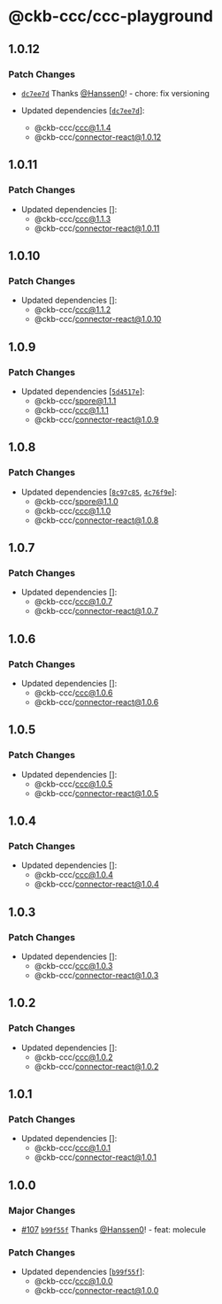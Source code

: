 # @ckb-ccc/ccc-playground

## 1.0.12

### Patch Changes

- [`dc7ee7d`](https://github.com/ckb-devrel/ccc/commit/dc7ee7dffa1802ae07407c123def16f97cf73b03) Thanks [@Hanssen0](https://github.com/Hanssen0)! - chore: fix versioning

- Updated dependencies [[`dc7ee7d`](https://github.com/ckb-devrel/ccc/commit/dc7ee7dffa1802ae07407c123def16f97cf73b03)]:
  - @ckb-ccc/ccc@1.1.4
  - @ckb-ccc/connector-react@1.0.12

## 1.0.11

### Patch Changes

- Updated dependencies []:
  - @ckb-ccc/ccc@1.1.3
  - @ckb-ccc/connector-react@1.0.11

## 1.0.10

### Patch Changes

- Updated dependencies []:
  - @ckb-ccc/ccc@1.1.2
  - @ckb-ccc/connector-react@1.0.10

## 1.0.9

### Patch Changes

- Updated dependencies [[`5d4517e`](https://github.com/ckb-devrel/ccc/commit/5d4517e049b541b2a695db7821c4cfc2218678e0)]:
  - @ckb-ccc/spore@1.1.1
  - @ckb-ccc/ccc@1.1.1
  - @ckb-ccc/connector-react@1.0.9

## 1.0.8

### Patch Changes

- Updated dependencies [[`8c97c85`](https://github.com/ckb-devrel/ccc/commit/8c97c851db4a2d940c7e59116ca7620cfd0afae1), [`4c76f9e`](https://github.com/ckb-devrel/ccc/commit/4c76f9e2a93a226fcfc4c32a5378bb531bfff08f)]:
  - @ckb-ccc/spore@1.1.0
  - @ckb-ccc/ccc@1.1.0
  - @ckb-ccc/connector-react@1.0.8

## 1.0.7

### Patch Changes

- Updated dependencies []:
  - @ckb-ccc/ccc@1.0.7
  - @ckb-ccc/connector-react@1.0.7

## 1.0.6

### Patch Changes

- Updated dependencies []:
  - @ckb-ccc/ccc@1.0.6
  - @ckb-ccc/connector-react@1.0.6

## 1.0.5

### Patch Changes

- Updated dependencies []:
  - @ckb-ccc/ccc@1.0.5
  - @ckb-ccc/connector-react@1.0.5

## 1.0.4

### Patch Changes

- Updated dependencies []:
  - @ckb-ccc/ccc@1.0.4
  - @ckb-ccc/connector-react@1.0.4

## 1.0.3

### Patch Changes

- Updated dependencies []:
  - @ckb-ccc/ccc@1.0.3
  - @ckb-ccc/connector-react@1.0.3

## 1.0.2

### Patch Changes

- Updated dependencies []:
  - @ckb-ccc/ccc@1.0.2
  - @ckb-ccc/connector-react@1.0.2

## 1.0.1

### Patch Changes

- Updated dependencies []:
  - @ckb-ccc/ccc@1.0.1
  - @ckb-ccc/connector-react@1.0.1

## 1.0.0

### Major Changes

- [#107](https://github.com/ckb-devrel/ccc/pull/107) [`b99f55f`](https://github.com/ckb-devrel/ccc/commit/b99f55f74e64106391ce53f7d0bd0fa7522023cc) Thanks [@Hanssen0](https://github.com/Hanssen0)! - feat: molecule

### Patch Changes

- Updated dependencies [[`b99f55f`](https://github.com/ckb-devrel/ccc/commit/b99f55f74e64106391ce53f7d0bd0fa7522023cc)]:
  - @ckb-ccc/ccc@1.0.0
  - @ckb-ccc/connector-react@1.0.0
